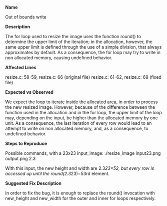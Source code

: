 **Name**

Out of bounds write

**Description**

The for loop used to resize the image uses the function round() to determine the upper limit of the iteration; in the allocation, however, the same upper limit is defined through the use of a simple division, that always approximates by default. As a consequence, the for loop may try to write in non allocated memory, causing undefined behavior.

**Affected Lines**

resize.c: 58-59, resize.c: 66 (original file)
resize.c: 61-62, resize.c: 69 (fixed file)

**Expected vs Observed**

We expect the loop to iterate inside the allocated area, in order to process the new resized image.
However, because of the difference between the function used in the allocation and in the for loop, the upper limit of the loop may, depending on the input, be higher than the allocated memory by one unit. As a consequence, the last iteration of every row would lead to an attempt to write on non allocated memory, and, as a consequence, to undefined behavior. 

**Steps to Reproduce**

Possible commands, with a 23x23 input_image:
./resize_image input23.png output.png 2.3

With this input, the new height and width are 2.3*23=52, but every row is accessed up until the round(2.3*23)=53rd element.

**Suggested Fix Description**

In order to fix the bug, it is enough to replace the round() invocation with new_height and new_width for the outer and inner for loops respectively.
